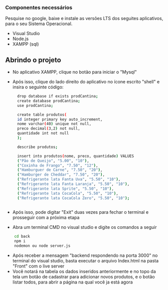 ### Componentes necessários
Pesquise no google, baixe e instale as versões LTS dos seguites aplicativos, para o seu Sistema Operacional.

- Visual Studio
- Node.js
- XAMPP (sql)

## Abrindo o projeto

- No aplicativo XAMPP, clique no botão para iniciar o "Mysql"
- Após isso, clique do lado direito do aplicativo no ícone escrito "shell" e insira o seguinte código:
  ```bash
    drop database if exists prodCantina;
    create database prodCantina;
    use prodCantina;

    create table produtos(
    id integer primary key auto_increment,
    nome varchar(40) unique not null,
    preco decimal(3,2) not null,
    quantidade int not null
    );

    describe produtos;

    insert into produtos(nome, preco, quantidade) VALUES
    ("Pão de Queijo", "5.00", "10"),
    ("Coxinha de Frango", "7.50", "12"),
    ("Hamburguer de Carne", "7.50", "20"),
    ("Hamburger de Cheddar", "7.50", "20"),
    ("Refrigerante lata Fanta Uva", "5.50", "10"),
    ("Refrigerante lata Fanta Laranja", "5.50", "10"),
    ("Refrigerante lata Sprite", "5.50", "10"),
    ("Refrigerante lata CocaCola", "5.50", "10"),
    ("Refrigerante lata CocaCola Zero", "5.50", "10");
    
  ```
- Após isso, pode digitar "Exit" duas vezes para fechar o terminal e prosseguir com a próxima etapa
  
- Abra um terminal CMD no visual studio e digite os comandos a seguir
```bash
    cd back
    npm i
    nodemon ou node server.js
```
- Após receber a mensagem "backend respondendo na porta 3000" no terminal do visual studio, basta executar o arquivo Index.html na pasta "Front" com o live server
- Você notará na tabela os dados inseridos anteriormente e no topo da tela um botão de cadastrar para adicionar novos produtos, e o botão listar todos, para abrir a página na qual você ja está agora
